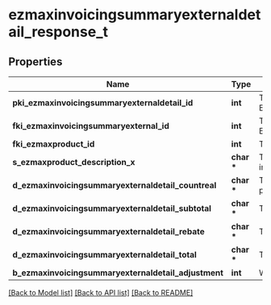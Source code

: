 # ezmaxinvoicingsummaryexternaldetail_response_t

## Properties
Name | Type | Description | Notes
------------ | ------------- | ------------- | -------------
**pki_ezmaxinvoicingsummaryexternaldetail_id** | **int** | The unique ID of the Ezmaxinvoicingsummaryexternaldetail | [optional] 
**fki_ezmaxinvoicingsummaryexternal_id** | **int** | The unique ID of the Ezmaxinvoicingsummaryexternal | [optional] 
**fki_ezmaxproduct_id** | **int** | The unique ID of the Ezmaxproduct | 
**s_ezmaxproduct_description_x** | **char \*** | The description of the Ezmaxproduct in the language of the requester | 
**d_ezmaxinvoicingsummaryexternaldetail_countreal** | **char \*** | The count item invoiced for the product | 
**d_ezmaxinvoicingsummaryexternaldetail_subtotal** | **char \*** | The subtotal invoiced for the product | 
**d_ezmaxinvoicingsummaryexternaldetail_rebate** | **char \*** | The rebate for the product | 
**d_ezmaxinvoicingsummaryexternaldetail_total** | **char \*** | The total invoiced for the product | 
**b_ezmaxinvoicingsummaryexternaldetail_adjustment** | **int** | Whether it&#39;s an adjustment | 

[[Back to Model list]](../README.md#documentation-for-models) [[Back to API list]](../README.md#documentation-for-api-endpoints) [[Back to README]](../README.md)


